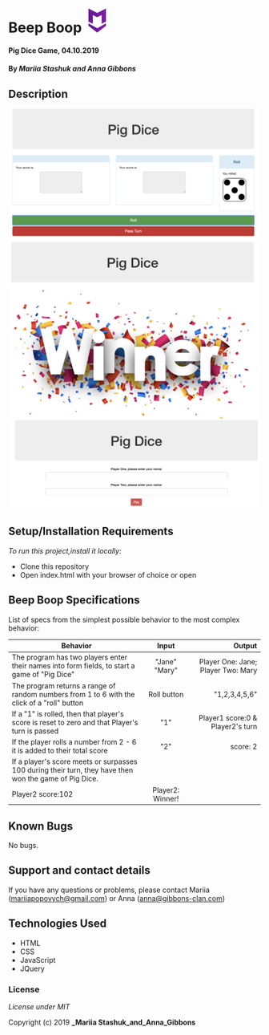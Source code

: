 # Beep Boop ![alt text](https://github.com/adam-p/markdown-here/raw/master/src/common/images/icon48.png "Logo Title Text 1")
#### Pig Dice Game, 04.10.2019

#### By _**Mariia Stashuk and Anna Gibbons**_

## Description

![Alt text](/img/print1.png)
![Alt text](/img/print2.png)
![Alt text](/img/print3.png)



## Setup/Installation Requirements

_To run this project,install it locally:_

* Clone this repository
* Open index.html with your browser of choice or open

## Beep Boop Specifications

 List of specs from the simplest possible behavior to the most complex behavior:

| Behavior       | Input          | Output  |
| ------------- |:-------------:| -----:|
|The program has two players enter their names into form fields, to start a game of "Pig Dice" | "Jane" "Mary" | Player One: Jane; Player Two: Mary |
|The program returns a range of random numbers from 1 to 6 with the click of a "roll" button   | Roll button | "1,2,3,4,5,6" |
|If a "1" is rolled, then that player's score is reset to zero and that Player's turn is passed    | "1"     |  Player1 score:0 & Player2's turn |
| If the player rolls a number from 2 - 6 it is added to their total score | "2"      |   score: 2|
|  If a player's score meets or surpasses 100 during their turn, they have then won the game of Pig Dice. |
| Player2 score:102 | Player2: Winner!    |


## Known Bugs

No bugs.

## Support and contact details

If you have any questions or problems, please contact Mariia (mariiapopovych@gmail.com) or Anna (anna@gibbons-clan.com)

## Technologies Used

* HTML
* CSS
* JavaScript
* JQuery

### License

*License under MIT*

Copyright (c) 2019 **_Mariia Stashuk_and_Anna_Gibbons**
